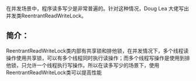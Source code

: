 在并发场景中，程序读多写少是非常普遍的。针对这种情况，Doug Lea 大佬写出并发类ReentrantReadWriteLock。

## 简介：

ReentrantReadWriteLock类内部有共享锁和排他锁，在并发情况下，多个线程读操作使用共享锁，可以有多个线程同时执行读操作；而多个线程写操作是使用到排他锁，只允许一个线程执行写操作。所以在读多写少的场景下，使用ReentrantReadWriteLock类可以提高性能